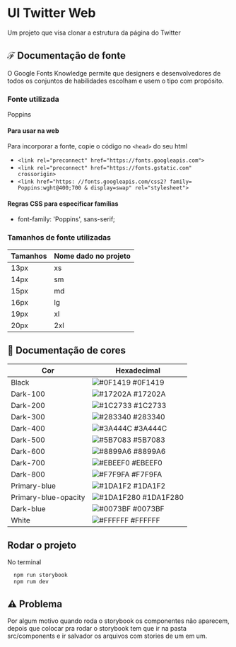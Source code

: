 
# UI Twitter Web

Um projeto que visa clonar a estrutura da página do Twitter

## ℱ Documentação de fonte

O Google Fonts Knowledge permite que designers e desenvolvedores de todos os conjuntos de habilidades escolham e usem o tipo com propósito.

### Fonte utilizada

Poppins

#### Para usar na web

Para incorporar a fonte, copie o código no `<head>` do seu html

- `<link rel="preconnect" href="https://fonts.googleapis.com">`
- `<link rel="preconnect" href="https://fonts.gstatic.com" crossorigin>`
- `<link href="https: //fonts.googleapis.com/css2? family= Poppins:wght@400;700 & display=swap" rel="stylesheet">`

#### Regras CSS para especificar famílias

- font-family: 'Poppins', sans-serif;

### Tamanhos de fonte utilizadas

| Tamanhos   | Nome dado no projeto                                                |
| ---------- | ------------------------ |
| 13px       | xs                       |
| 14px       | sm                       |
| 15px       | md                       |
| 16px       | lg                       |
| 19px       | xl                       |
| 20px       | 2xl                      |

## 🎨 Documentação de cores

| Cor                  | Hexadecimal                                                             |
| -----------------    | ----------------------------------------------------------------------- |
| Black                | ![#0F1419](https://via.placeholder.com/10/0F1419?text=+) #0F1419        |
| Dark-100             | ![#17202A](https://via.placeholder.com/10/17202A?text=+) #17202A        |
| Dark-200             | ![#1C2733](https://via.placeholder.com/10/1C2733?text=+) #1C2733        |
| Dark-300             | ![#283340](https://via.placeholder.com/10/283340?text=+) #283340        |
| Dark-400             | ![#3A444C](https://via.placeholder.com/10/3A444C?text=+) #3A444C        |
| Dark-500             | ![#5B7083](https://via.placeholder.com/10/5B7083?text=+) #5B7083        |
| Dark-600             | ![#8899A6](https://via.placeholder.com/10/8899A6?text=+) #8899A6        |
| Dark-700             | ![#EBEEF0](https://via.placeholder.com/10/EBEEF0?text=+) #EBEEF0        |
| Dark-800             | ![#F7F9FA](https://via.placeholder.com/10/F7F9FA?text=+) #F7F9FA        |
| Primary-blue         | ![#1DA1F2](https://via.placeholder.com/10/1DA1F2?text=+) #1DA1F2        |
| Primary-blue-opacity | ![#1DA1F280](https://via.placeholder.com/10/1DA1F280?text=+) #1DA1F280  |
| Dark-blue            | ![#0073BF](https://via.placeholder.com/10/0073BF?text=+) #0073BF        |
| White                | ![#FFFFFF](https://via.placeholder.com/10/FFFFFF?text=+) #FFFFFF        |

## Rodar o projeto

No terminal

```bash
  npm run storybook
  npm rum dev
```

## ⚠️ Problema

Por algum motivo quando roda o storybook os componentes não aparecem, depois que colocar pra rodar o storybook tem que ir na pasta src/components e ir salvador os arquivos com stories de um em um.